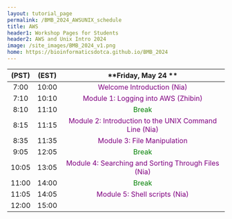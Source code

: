 ```yaml
---
layout: tutorial_page
permalink: /BMB_2024_AWSUNIX_schedule
title: AWS
header1: Workshop Pages for Students
header2: AWS and Unix Intro 2024
image: /site_images/BMB_2024_v1.png
home: https://bioinformaticsdotca.github.io/BMB_2024
---
```


| (PST) | (EST) |                                **Friday, May 24 **                                |
| :---: | :---: | :-------------------------------------------------------------------------------: |
| 7:00  | 10:00 |              <font color="purple">Welcome Introduction (Nia)</font>               |
| 7:10  | 10:10 |          <font color="purple">Module 1: Logging into AWS (Zhibin)</font>          |
| 8:10  | 11:10 |                         <font color="green">Break</font>                          |
| 8:15  | 11:15 | <font color="purple">Module 2: Introduction to the UNIX Command Line (Nia)</font> |
| 8:35  | 11:35 |              <font color="purple">Module 3: File Manipulation</font>              |
| 9:05  | 12:05 |                         <font color="green">Break</font>                          |
| 10:05 | 13:05 |  <font color="purple">Module 4: Searching and Sorting Through Files (Nia)</font>  |
| 11:00 | 14:00 |                         <font color="green">Break</font>                          |
| 11:05 | 14:05 |             <font color="purple">Module 5: Shell scripts (Nia)</font>             |
| 12:00 | 15:00 |                                                                                   |
